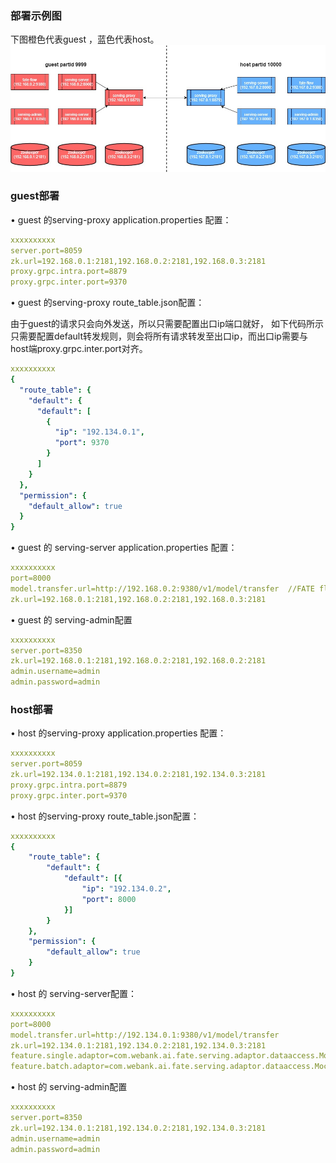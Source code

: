 ### 部署示例图
下图橙色代表guest ，蓝色代表host。  
![deploy](../img/Deploy.jpg)

### guest部署
•	guest 的serving-proxy application.properties 配置：  
```yml
xxxxxxxxxx
server.port=8059
zk.url=192.168.0.1:2181,192.168.0.2:2181,192.168.0.3:2181
proxy.grpc.intra.port=8879
proxy.grpc.inter.port=9370
```
•	guest 的serving-proxy route_table.json配置： 
 
由于guest的请求只会向外发送，所以只需要配置出口ip端口就好， 如下代码所示只需要配置default转发规则，则会将所有请求转发至出口ip，而出口ip需要与host端proxy.grpc.inter.port对齐。
```yml
xxxxxxxxxx
{
  "route_table": {
    "default": {
      "default": [
        {
          "ip": "192.134.0.1",
          "port": 9370
        }
      ]
    }
  },
  "permission": {
    "default_allow": true
  }
}
```

•	guest 的 serving-server application.properties 配置： 
```yml
xxxxxxxxxx
port=8000
model.transfer.url=http://192.168.0.2:9380/v1/model/transfer  //FATE flow地址
zk.url=192.168.0.1:2181,192.168.0.2:2181,192.168.0.3:2181
``` 
•	guest 的 serving-admin配置
```yml
xxxxxxxxxx
server.port=8350
zk.url=192.168.0.1:2181,192.168.0.2:2181,192.168.0.2:2181
admin.username=admin
admin.password=admin

```

### host部署
•	host 的serving-proxy application.properties 配置：
```yml
xxxxxxxxxx
server.port=8059
zk.url=192.134.0.1:2181,192.134.0.2:2181,192.134.0.3:2181
proxy.grpc.intra.port=8879
proxy.grpc.inter.port=9370
```
•	host 的serving-proxy route_table.json配置：
```yml
xxxxxxxxxx
{
    "route_table": {
        "default": {
            "default": [{
                "ip": "192.134.0.2",
                "port": 8000
            }]
        }
    },
    "permission": {
        "default_allow": true
    }
}

```

•	host 的 serving-server配置：
```yml
xxxxxxxxxx
port=8000
model.transfer.url=http://192.134.0.1:9380/v1/model/transfer
zk.url=192.134.0.1:2181,192.134.0.2:2181,192.134.0.3:2181
feature.single.adaptor=com.webank.ai.fate.serving.adaptor.dataaccess.MockAdapter
feature.batch.adaptor=com.webank.ai.fate.serving.adaptor.dataaccess.MockBatchAdapter
```

•	host 的 serving-admin配置
```yml
xxxxxxxxxx
server.port=8350
zk.url=192.134.0.1:2181,192.134.0.2:2181,192.134.0.3:2181
admin.username=admin
admin.password=admin

```